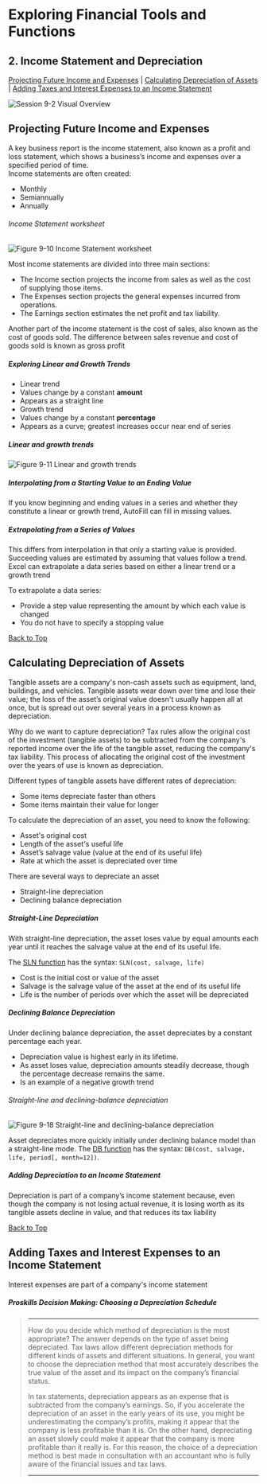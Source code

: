 # Exploring Financial Tools and Functions
[](#top)
## 2. Income Statement and Depreciation
[Projecting Future Income and Expenses](#projecting-future-income-and-expenses) |
[Calculating Depreciation of Assets](#calculating-depreciation-of-assets) |
[Adding Taxes and Interest Expenses to an Income Statement](#adding-taxes-and-interest-expenses-to-an-income-statement)

![Session 9-2 Visual Overview](../images/modules/M09/Session%209-2.png)  

## [](#projecting-future-income-and-expenses)Projecting Future Income and Expenses

A key business report is the income statement, also known as a profit and loss statement, which shows a business’s income and expenses over a specified period of time.  
Income statements are often created:

* Monthly
* Semiannually
* Annually

###### Income Statement worksheet
![Figure 9-10 Income Statement worksheet](../images/modules/M09/Figure%209-10.png)

Most income statements are divided into three main sections:

* The Income section projects the income from sales as well as the cost of supplying those items.
* The Expenses section projects the general expenses incurred from operations.
* The Earnings section estimates the net profit and tax liability.

Another part of the income statement is the cost of sales, also known as the cost of goods sold. The difference between sales revenue and cost of goods sold is known as gross profit

##### Exploring Linear and Growth Trends

* Linear trend
* Values change by a constant **amount**
* Appears as a straight line
* Growth trend
* Values change by a constant **percentage**
* Appears as a curve; greatest increases occur near end of series

##### Linear and growth trends
![Figure 9-11 Linear and growth trends](../images/modules/M09/Figure%209-11.png)

##### Interpolating from a Starting Value to an Ending Value

If you know beginning and ending values in a series and whether they constitute a linear or growth trend, AutoFill can fill in missing values.

##### Extrapolating from a Series of Values

This differs from interpolation in that only a starting value is provided. Succeeding values are estimated by assuming that values follow a trend. Excel can extrapolate a data series based on either a linear trend or a growth trend

To extrapolate a data series:

*   Provide a step value representing the amount by which each value is changed
*   You do not have to specify a stopping value

[Back to Top](#top)
## [](#calculating-depreciation-of-assets)Calculating Depreciation of Assets

Tangible assets are a company's non-cash assets such as equipment, land, buildings, and vehicles. Tangible assets wear down over time and lose their value; the loss of the asset’s original value doesn't usually happen all at once, but is spread out over several years in a process known as depreciation.

Why do we want to capture depreciation? Tax rules allow the original cost of the investment (tangible assets) to be subtracted from the company's reported income over the life of the tangible asset, reducing the company's tax liability. This process of allocating the original cost of the investment over the years of use is known as depreciation.

Different types of tangible assets have different rates of depreciation:

*   Some items depreciate faster than others
*   Some items maintain their value for longer

To calculate the depreciation of an asset, you need to know the following:

*   Asset's original cost
*   Length of the asset's useful life
*   Asset’s salvage value (value at the end of its useful life)
*   Rate at which the asset is depreciated over time

There are several ways to depreciate an asset

*   Straight-line depreciation
*   Declining balance depreciation

##### Straight-Line Depreciation

With straight-line depreciation, the asset loses value by equal amounts each year until it reaches the salvage value at the end of its useful life.

The [SLN function](https://support.microsoft.com/en-us/office/sln-function-cdb666e5-c1c6-40a7-806a-e695edc2f1c8) has the syntax: `SLN(cost, salvage, life)`

*   Cost is the initial cost or value of the asset
*   Salvage is the salvage value of the asset at the end of its useful life
*   Life is the number of periods over which the asset will be depreciated

##### Declining Balance Depreciation

Under declining balance depreciation, the asset depreciates by a constant percentage each year.

*   Depreciation value is highest early in its lifetime.
*   As asset loses value, depreciation amounts steadily decrease, though the percentage decrease remains the same.
*   Is an example of a negative growth trend


###### Straight-line and declining-balance depreciation
![Figure 9-18 Straight-line and declining-balance depreciation](../images/modules/M09/Figure%209-18.png)

Asset depreciates more quickly initially under declining balance model than a straight-line mode. The [DB function](https://support.microsoft.com/en-us/office/db-function-354e7d28-5f93-4ff1-8a52-eb4ee549d9d7) has the syntax: `DB(cost, salvage, life, period[, month=12])`.

##### Adding Depreciation to an Income Statement

Depreciation is part of a company’s income statement because, even though the company is not losing actual revenue, it is losing worth as its tangible assets decline in value, and that reduces its tax liability

[Back to Top](#top)
## [](#adding-taxes-and-interest-expenses-to-an-income-statement)Adding Taxes and Interest Expenses to an Income Statement

Interest expenses are part of a company's income statement

##### Proskills Decision Making: _Choosing a Depreciation Schedule_

><hr>How do you decide which method of depreciation is the most appropriate? The answer depends on the type of asset being depreciated. Tax laws allow different depreciation methods for different kinds of assets and different situations. In general, you want to choose the depreciation method that most accurately describes the true value of the asset and its impact on the company’s financial status.
>
> In tax statements, depreciation appears as an expense that is subtracted from the company’s earnings. So, if you accelerate the depreciation of an asset in the early years of its use, you might be underestimating the company’s profits, making it appear that the company is less profitable than it is. On the other hand, depreciating an asset slowly could make it appear that the company is more profitable than it really is. For this reason, the choice of a depreciation method is best made in consultation with an accountant who is fully aware of the financial issues and tax laws.
><hr>
